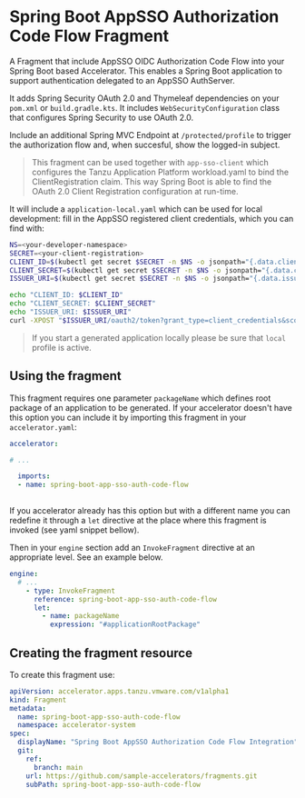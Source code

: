 # Spring Boot AppSSO Authorization Code Flow Fragment

A Fragment that include AppSSO OIDC Authorization Code Flow into your Spring Boot based Accelerator. This enables a Spring Boot application to support authentication delegated to an AppSSO AuthServer.

It adds Spring Security OAuth 2.0 and Thymeleaf dependencies on your `pom.xml` or `build.gradle.kts`.
It includes `WebSecurityConfiguration` class that configures Spring Security to use OAuth 2.0.

Include an additional Spring MVC Endpoint at `/protected/profile` to trigger the authorization flow and, when succesful, show the logged-in subject.

> This fragment can be used together with `app-sso-client` which configures the Tanzu Application Platform workload.yaml to bind the ClientRegistration claim. This way Spring Boot is able to find the OAuth 2.0 Client Registration configuration at run-time.

It will include a `application-local.yaml` which can be used for local development: fill in the AppSSO registered client credentials, which you can find with:

```bash
NS=<your-developer-namespace>
SECRET=<your-client-registration>
CLIENT_ID=$(kubectl get secret $SECRET -n $NS -o jsonpath="{.data.client-id}" | base64 -d)
CLIENT_SECRET=$(kubectl get secret $SECRET -n $NS -o jsonpath="{.data.client-secret}" | base64 -d)
ISSUER_URI=$(kubectl get secret $SECRET -n $NS -o jsonpath="{.data.issuer-uri}" | base64 -d)

echo "CLIENT_ID: $CLIENT_ID"
echo "CLIENT_SECRET: $CLIENT_SECRET"
echo "ISSUER_URI: $ISSUER_URI"
curl -XPOST "$ISSUER_URI/oauth2/token?grant_type=client_credentials&scope=openid" -u "$CLIENT_ID:$CLIENT_SECRET"
```

> If you start a generated application locally please be sure that `local` profile is active. 

## Using the fragment

This fragment requires one parameter `packageName` which defines root package of an application to be generated. If your accelerator doesn't have this option you can include it by importing this fragment in your `accelerator.yaml`:

```yaml
accelerator:

# ...

  imports:
  - name: spring-boot-app-sso-auth-code-flow
    
```

If you accelerator already has this option but with a different name you can redefine it through a `let` directive at the place where this fragment is invoked (see yaml snippet bellow).

Then in your `engine` section add an `InvokeFragment` directive at an appropriate level. See an example below.

```yaml
engine:
  # ...
    - type: InvokeFragment
      reference: spring-boot-app-sso-auth-code-flow
      let:
        - name: packageName
          expression: "#applicationRootPackage"
```

## Creating the fragment resource

To create this fragment use:

```yaml
apiVersion: accelerator.apps.tanzu.vmware.com/v1alpha1
kind: Fragment
metadata:
  name: spring-boot-app-sso-auth-code-flow
  namespace: accelerator-system
spec:
  displayName: "Spring Boot AppSSO Authorization Code Flow Integration"
  git:
    ref:
      branch: main
    url: https://github.com/sample-accelerators/fragments.git
    subPath: spring-boot-app-sso-auth-code-flow
```
